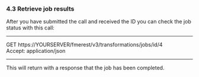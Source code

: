 ### 4.3 Retrieve job results

After you have submitted the call and received the ID you can check the
job status with this call:

  --------------------------------------------------------------
  GET https://YOURSERVER/fmerest/v3/transformations/jobs/id/4\
  Accept: application/json

  --------------------------------------------------------------

This will return with a response that the job has been completed.
